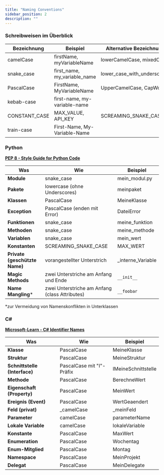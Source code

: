 ```yaml
---
title: "Naming Conventions"
sidebar_position: 2
description: ""
---
```

### Schreibweisen im Überblick

| Bezeichnung   | Beispiel                     | Alternative Bezeichnung     |
| ------------- | ---------------------------- | --------------------------- |
| camelCase     | firstName, myVariableName    | lowerCamelCase, mixedCase   |
| snake_case    | first_name, my_variable_name | lower_case_with_underscores |
| PascalCase    | FirstName, MyVariableName    | UpperCamelCase, CapWords    |
| kebab-case    | first-name, my-variable-name |                             |
| CONSTANT_CASE | MAX_VALUE, API_KEY           | SCREAMING_SNAKE_CASE        |
| train-case    | First-Name, My-Variable-Name |                             |

### Python
[**PEP 8 - Style Guide for Python Code**](https://peps.python.org/pep-0008/)

| Was                           | Wie                                            | Beispiel          |
| ----------------------------- | ---------------------------------------------- | ----------------- |
| **Module**                    | snake_case                                     | mein_modul.py     |
| **Pakete**                    | lowercase (ohne Underscores)                   | meinpaket         |
| **Klassen**                   | PascalCase                                     | MeineKlasse       |
| **Exception**                 | PascalCase (enden mit Error)                   | DateiError        |
| **Funktionen**                | snake_case                                     | meine_funktion    |
| **Methoden**                  | snake_case                                     | meine_methode     |
| **Variablen**                 | snake_case                                     | mein_wert         |
| **Konstanten**                | SCREAMING_SNAKE_CASE                           | MAX_WERT          |
| **Private (geschützte Name)** | vorangestellter Unterstrich                    | _interne_Variable |
| **Magic Methods**             | zwei Unterstriche am Anfang und Ende           | `__init__`        |
| **Name Mangling**\*           | zwei Unterstriche am Anfang (class Attributes) | `__foobar`        |

*zur Vermeidung von Namenskonflikten in Unterklassen

### C#

[**Microsoft-Learn - C# Identifier Names**](https://learn.microsoft.com/en-us/dotnet/csharp/fundamentals/coding-style/identifier-names)

|Was|Wie|Beispiel|
|---|---|---|
|**Klasse**|PascalCase|MeineKlasse|
|**Struktur**|PascalCase|MeineStruktur|
|**Schnittstelle (Interface)**|PascalCase mit "I"-Präfix|IMeineSchnittstelle|
|**Methode**|PascalCase|BerechneWert|
|**Eigenschaft (Property)**|PascalCase|MeinWert|
|**Ereignis (Event)**|PascalCase|WertGeaendert|
|**Feld (privat)**|_camelCase|_meinFeld|
|**Parameter**|camelCase|parameterName|
|**Lokale Variable**|camelCase|lokaleVariable|
|**Konstante**|PascalCase|MaxWert|
|**Enumeration**|PascalCase|Wochentag|
|**Enum-Mitglied**|PascalCase|Montag|
|**Namespace**|PascalCase|MeinProjekt|
|**Delegat**|PascalCase|MeinDelegate|
